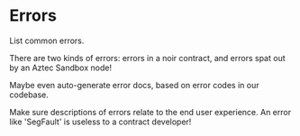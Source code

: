 # Errors

List common errors.

There are two kinds of errors: errors in a noir contract, and errors spat out by an Aztec Sandbox node!

Maybe even auto-generate error docs, based on error codes in our codebase.

Make sure descriptions of errors relate to the end user experience. An error like 'SegFault' is useless to a contract developer!